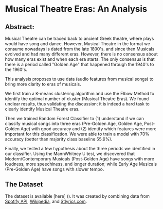 # Musical Theatre Eras: An Analysis

## Abstract: 
Musical Theatre can be traced back to ancient Greek theatre, where plays would have song and dance. However, Musical Theatre in the format we consume nowadays is dated from the late 1800's, and since then Musicals evolved and had many different eras. 
However, there is no consensus about how many eras exist and when each era starts. The only consensus is that there is a period called "Golden Age" that happened through the 1940's to the 1960's. 

This analysis proposes to use data (audio features from musical songs) to bring more clarity to eras of musicals. 

We first train a K-means clustering algorithm and use the Elbow Method to identify the optimal number of cluster (Musical Theatre Eras). We found unclear results, thus validating the discussion; it is indeed a hard task to clearly identify Musical Theatre eras.

Then we trained Random Forest Classifier to (1) understand if we can classify musical songs into three eras (Pre-Golden Age, Golden Age, Post-Golden Age) with good accuracy and (2) identify which features were more important for this classification. We were able to train a model with 70% accuracy (better than majority class baseline 55.9%).

Finally, we tested a few hypothesis about the three periods we identified in our classifier. Using the MannWhitney U test, we discovered that Modern/Contemporary Musicals (Post-Golden Age) have songs with more loudness, more speechiness, and longer duration; while Early Age Musicals (Pre-Golden Age) have songs with slower tempo. 


## The Dataset
The dataset is available [here] (). 
It was created by combining data from [Spotify API](https://developer.spotify.com/documentation/web-api/reference/object-model/#audio-features-object), [Wikipedia](https://en.wikipedia.org/wiki/List_of_musicals:_A_to_L), and [Stlyrics.com](https://www.stlyrics.com/). 
